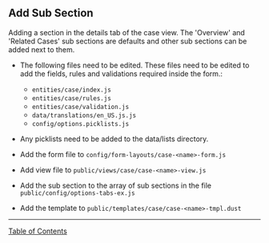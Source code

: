 ## Add Sub Section

Adding a section in the details tab of the case view. The 'Overview' and 'Related Cases' sub sections are defaults and other sub sections can be added next to them.

- The following files need to be edited. These files need to be edited to add the fields, rules and validations required inside the form.:
  - `entities/case/index.js`
  - `entities/case/rules.js`
  - `entities/case/validation.js`
  - `data/translations/en_US.js.js`
  - `config/options.picklists.js`

- Any picklists need to be added to the data/lists directory.
- Add the form file to `config/form-layouts/case-<name>-form.js`
- Add view file to `public/views/case/case-<name>-view.js`
- Add the sub section to the array of sub sections in the file `public/config/options-tabs-ex.js`
- Add the template to `public/templates/case/case-<name>-tmpl.dust`


***
[Table of Contents](../README.md)